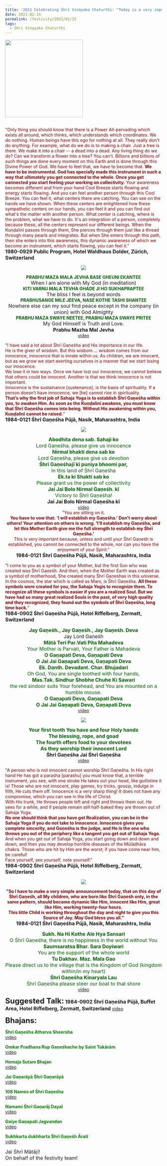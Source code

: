 ```yaml
---
title: '2021 Celebrating Śhrī Vināyaka Chaturthī: "Today is a very important day for all of us Sahaja Yogis, because today Śhrī Gaṇeśha was born." '
date: 2021-02-15
permalink: /festivity/2021/02/15
tags:
  - Shri Vinayaka Chaturthi
---
```


<div style="text-align: left"><img src="/images/image00.png" width="250" /></div><br>

<p>
<font color="DarkRed">"Only thing you should know that there is a Power All-pervading which exists all around, which thinks, which understands which coordinates. We do nothing. Human beings have this ego for nothing at all. They really don't do anything. For example, what do we do is to making a chair. Just a tree is there. We make it into a chair -- a dead into a dead. Any living thing do we do? Can we transform a flower into a tree? You can't. Billions and billions of such things are done every moment on this Earth and is done through this Divine Power of God. We have to feel that, we have to become that. <b>We have to be instrumental. God has specially made this instrument in such a way that ultimately you get connected to the whole. Once you get connected you start feeling your working on collectivity.</b> Your awareness becomes different and from your hand Cool Breeze starts flowing and energy starts flowing. And you can feel another person through this Cool Breeze. You can feel it, what centers there are catching. You can see on the hands we have shown. When these centers are enlightened how these sympathetic centers on our hands, you can feel it and you can find out what's the matter with another person. What center is catching, where is the problem, what we have to do. It's an integration of a person, completely because these, all the centers represent our different beings. When the Kuṇḍalinī passes through them, She pierces through them just like a thread through many pearls and integrates. But when She enters through this path, then she enters into this awareness, this dynamic awareness of which we become an instrument, which starts flowing, you can feel it."</font><br>
<font size="+0"><b>1980-0929 Public Program, Hotel Waldhaus Dolder, Zürich, Switzerland</b></font>
</p>

<div style="text-align: center"><img src="/images/image620.png" /></div>

<p style="text-align:center;">
<font color="DarkGreen"><b>PRABHU MAZA MALA JEVHA BASE GHEUNI EKANTEE</b></font><br>
<font size="+0">When I am alone with My God (in meditation)</font><br>
<font color="DarkGreen"><b>KITI VARNU MALA TEVHA GHADE JI HO SUKHAPRAPTEE</b></font><br>
<font size="+0">The bliss I feel is beyond words</font><br>
<font color="DarkGreen"><b>PRABHUSANGE MILE JEEVA, NASE KOTHE TASHI SHANTEE</b></font><br>
<font size="+0">Nowhere else can my soul find peace except in the company (in union) with God Almighty</font><br>
<font color="DarkGreen"><b>PRABHU MAZA SWAYE NEETEE, PRABHU MAZA SWAYE PRITEE</b></font><br>
<font size="+0">My God Himself is Truth and Love.</font><br>
<font size="+0"><b>Prabhu Mazha Mal Jevha</b></font><br>
<a href="https://www.youtube.com/watch?v=_yoOiLcEL9U&ab_channel=SahajaYoga">video</a>
</p>

<p>
<font color="DarkRed">"I have said a lot about Śhrī Gaṇeśha and His importance in our life.<br>
He is the giver of wisdom. But this wisbom ... wisdom comes from our innocence, innocence that is innate within us. As children, we are innocent, but as we grow we start exerting ourselves in a manner that we start losing our innocence.<br>
We lose it in two ways. Once we have lost our innocence, we cannot believe that others could be innocent. Another is that we think innocence is not important.<br>
Innocence is the sustainance [sustenance], is the basis of spirituality. If a person doesn’t have innocence, we [he] cannot rise in spirituality.<br>
<b>That’s why the first job of Sahaja Yoga is to establish Śhrī Gaṇeśha within you, to awaken Him. As soon as the Kuṇḍalinī awakens, you must know that Śhrī Gaṇeśha comes into being. Without His awakening within you, Kuṇḍalinī cannot be raised.</b>"</font><br>
<font size="+0"><b>1984-0121 Śhrī Gaṇeśha Pūjā, Nasik, Maharashtra, India</b></font>
</p>

<div style="text-align: center"><img src="/images/image621.png" /></div>

<p style="text-align:center;">
<font size="+0"><font color="DarkGreen"><b>Abodhita dena sab. Sahaji ko</b></font></font><br>
<font size="+0"><font color="DarkGreen">Lord Gaṇeśha, please give us innocence</font></font><br>
<font size="+0"><font color="DarkGreen"><b>Nirmal bhakti dena sab ko</b></font></font><br>
<font size="+0"><font color="DarkGreen">Lord Gaṇeśha, please give us devotion</font></font><br>
<font size="+0"><font color="DarkGreen"><b>Śhrī Gaṇeśhajī kī puniya bhoomi par,</b></font></font><br>
<font size="+0"><font color="DarkGreen">In this land of Śhrī Gaṇeśha</font></font><br>
<font size="+0"><font color="DarkGreen"><b>Ek.ta ki Shakti sab ko</b></font></font><br>
<font size="+0"><font color="DarkGreen">Please grant us the power of collectivity</font></font><br>
<font size="+0"><font color="DarkGreen"><b>Jai Jai Bolo Nirmal Gaṇeśh. kī</b></font></font><br>
<font size="+0"><font color="DarkGreen">Victory to Śhrī Gaṇeśha!</font></font><br>
<font size="+0"><b>Jai Jai Bolo Nirmal Gaṇeśha kī</b></font><br>
<a href="www.youtube.com/watch?v=9r2eVWLg4mo">video</a><br>
<font color="DarkRed">"You are sitting on it.<br>
<b>You have to vow that: ‘I will establish my Gaṇeśha.’ Don’t worry about others! Your attention on others is wrong. ‘I’ll establish my Gaṇeśha, and let this Mother Earth give me the full strength to establish my Śhrī Gaṇeśha.’</b><br>
This is very important because, unless and until your Śhrī Gaṇeśh is established, you cannot be connected to the whole, nor can you have the enjoyment of your Spirit."</font><br>
<font size="+0"><b>1984-0121 Śhrī Gaṇeśha Pūjā, Nasik, Maharashtra, India</b></font>
</p>

<p>
<font color="DarkRed">"I come to you as a symbol of your Mother, but the first Son who was created was Śhrī Gaṇeśh. And then, when the Mother Earth was created as a symbol of motherhood, She created many Śhrī Gaṇeśhas in this universe. In the cosmos, the star which is called as Mars, is Śhrī Gaṇeśha. <b>All these symbols were created for you, the Sahaja Yogis to recognize them. To recognize all these symbols is easier if you are a realized Soul. But we have had so many great realized Souls in the past, of very high quality and they recognized, they found out the symbols of Śhrī Gaṇeśha, long time back.</b>"</font><br>
<font size="+0"><b>1984-0902 Śhrī Gaṇeśha Pūjā, Hotel Riffelberg, Zermatt, Switzerland</b></font>
</p>

<p style="text-align:center;">
<font size="+0"><font color="DarkGreen"><b>Jay Gaṇeśh., Jay Gaṇeśh., Jay Gaṇeśh. Deva</b></font></font><br>
<font size="+0"><font color="DarkGreen"></font>Jay Lord Gaṇeśh</font><br>
<font size="+0"><font color="DarkGreen"><b>Mātā Teri Par.Vati Pita Mahadeva</b></font></font><br>
<font size="+0"><font color="DarkGreen">Your Mother is Parvati, Your Father is Mahadeva</font></font><br>
<font size="+0"><font color="DarkGreen"><b>O Gaṇapati Deva, Gaṇapati Deva</b></font></font><br>
<font size="+0"><font color="DarkGreen"><b>O Jai Jai Gaṇapati Deva, Gaṇapati Deva</b></font></font><br>
<font size="+0"><font color="DarkGreen"><b>Ek. Danth. Devadant. Char. Bhujadari</b></font></font><br>
<font size="+0"><font color="DarkGreen">Oh God, You are single toothed with four hands,</font></font><br>
<font size="+0"><font color="DarkGreen"><b>Mas.Tak. Sindhur Shobhe Chuhe Ki Sawari</b></font></font><br>
<font size="+0"><font color="DarkGreen">the red sindoor suits Your forehead, and You are mounted on a humble mouse.</font></font><br>
<font size="+0"><font color="DarkGreen"><b>O Gaṇapati Deva, Gaṇapati Deva</b></font></font><br>
<font size="+0"><font color="DarkGreen"><b>O Jai Jai Gaṇapati Deva, Gaṇapati Deva</b></font></font><br>
<a href="https://www.youtube.com/watch?v=LtqNdCxPQI0&ab_channel=bertrandSY">video</a>
</p>

<div style="text-align: center"><img src="/images/image622.png" /></div>

<p style="text-align:center;">
<font size="+0"><font color="DarkGreen"><b>Your first tooth You have and four Holy hands</b></font></font><br>
<font size="+0"><font color="DarkGreen"><b>The blessing, rope, and goad</b></font></font><br>
<font size="+0"><font color="DarkGreen"><b>The fourth offers food to your devotees</b></font></font><br>
<font size="+0"><font color="DarkGreen"><b>As they worship their innocent Lord</b></font></font><br>
<font size="+0"><b>Śhrī Gaṇeśha Jai Śhrī Gaṇeśha</b></font><br>
<a href="https://www.youtube.com/watch?v=GCgN6qnmNiA&ab_channel=SahajaYoga"> video</a><br>
</p>

<p>
<font color="DarkRed">"A person who is not innocent cannot worship Śhrī Gaṇeśha. In His right hand He has got a paraśha [paraśhu] you must know that, a terrible instrument, you see, with one stroke He takes out your head, like guillotine it is! Those who are not innocent, play games, try tricks, gossip, indulge in filth, He cuts them off. Innocence is a very sharp thing! It does not have any compromise, which you can see in the life of Christ.<br>
With His trunk, He throws people left and right and throws them out. He sees for a while, and if people remain still half-baked they are thrown out of Sahaja Yoga.<br>
<b>No one should think that you have got Realization, you can be in the Sahaja Yoga if you do not take to Innocence. Innocence gives you complete sincerity, and Gaṇeśha is the judge, and He is the one who throws you out of the periphery like a tangent you get out of Sahaja Yoga.</b> And when you get out of Sahaja Yoga, you start going down and down and down, and then you may develop horrible diseases of the Mūlādhāra chakra. Those who are hit by Him are the worst; if you have come near him, be careful!<br>
Face yourself, see yourself, note yourself."</font><br>
<font size="+0"><b>1984-0902 Śhrī Gaṇeśha Pūjā, Hotel Riffelberg, Zermatt, Switzerland</b></font>
</p>

<div style="text-align: center"><img src="/images/image623.png" /></div>

<p style="text-align:center;">
<font color="DarkRed"><b>"So I have to make a very simple announcement today, that on this day of Śhrī Gaṇeśh, 
all My children, who are born like Śhrī Gaṇeśh only, in the same pattern, should become dynamic like Him, 
innocent like Him, great like Him, working twenty-four hours.<br> 
This little Child is working throughout the day and night to give you this Source of Joy.
May God bless you all."</b></font><br>
<font size="+0"><b>1984-0121 Śhrī Gaṇeśha Pūjā, Nasik, Maharashtra, India</b></font>
</p>

<p style="color:DarkGreen; text-align:center;">
<font size="+0"><b>Sukh. Na Hi Kothe Ale Hya Sansari</b></font><br>
<font size="+0">O Śhrī Gaṇeśha, there is no happiness in the world without You</font><br>
<font size="+0"><b>Saumsaratsa Bhar. Sara Doyiwari</b></font><br>
<font size="+0">You are the support of the whole world</font><br>
<font size="+0"><b>Tu Dakhav. Maz. Mala Gao</b></font><br>
<font size="+0">Please direct us to the village that is the Kingdom of God (kingdom within/in my heart)</font><br>
<font size="+0"><b>Śhrī Gaṇeśha Kinaryala Lau</b></font><br>
<font size="+0">Śhrī Gaṇeśha please steer our boat to that shore</font><br>
<a href="https://www.youtube.com/watch?v=1ZZ57Fxd79Q&ab_channel=SahajaYoga">video</a>
</p>

<font size="+2"><b>Suggested Talk:</b></font> 
<font size="+0"><b>1984-0902 Śhrī Gaṇeśha Pūjā, Buffet Area, Hotel Riffelberg, Zermatt, Switzerland</b></font>
<a href="https://www.youtube.com/watch?v=qX63gXeOKqs&feature=emb_logo&ab_channel=TeachingsofH.H.ShriMatajiNirmalaDevi"> video</a><br>

<font size="+2"><b>Bhajans:</b></font>

<p>
<font color="green"><b>Śhrī Gaṇeśha Atharva Sheersha</b></font><br>
<a href="https://seven-teams.github.io/Videos_Links.html"> video</a><br>
</p>

<p>
<font color="green"><b>Omkar Pradhana Rup Gaṇeśhache by Saint Tukārām</b></font><br>
<a href="https://seven-teams.github.io/Videos_Links.html">video</a>
</p>

<p>
<font color="green"><b>Hemaja Sutam Bhajan</b></font><br>
<a href="https://www.youtube.com/watch?v=mGvUq8-ebXo&ab_channel=SahajayogaCulture">video</a>
</p>
 
<p>
<font color="green"><b>Jai Gaṇarāyā Śhrī Gaṇarāyā</b></font><br>
<a href="https://seven-teams.github.io/Videos_Links.html">video</a> 
</p>

<p>
<font color="green"><b>108 Names of Śhrī Gaṇeśha</b></font><br>
<a href="https://seven-teams.github.io/Videos_Links.html">video</a>
</p>

<p>
<font color="green"><b>Namami Śhrī Gaṇarāj Dayal</b></font><br>
<a href="https://seven-teams.github.io/Videos_Links.html">video</a> 
</p>

<p>
<font color="green"><b>Gaiye Gaṇapati Jagvandan</b></font><br>
<a href="https://www.youtube.com/watch?v=ilY4PAguS6A&ab_channel=SahajaYoga">video</a> 
</p>

<p>
<font color="green"><b>Sukhkarta dukhharta Śhrī Gaṇeśh Āratī</b></font><br>
<a href="https://www.youtube.com/watch?v=HNv44APLhL8&list=PL8E57180C36478F98&index=2&ab_channel=2012seeker">video</a> 
</p>

<p>
<font size="+0">Jai Śhrī Mātājī!<br>
On behalf of the festivity team!</font>
</p>